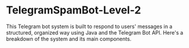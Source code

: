 # TelegramSpamBot-Level-2
This Telegram bot system is built to respond to users' messages in a structured, organized way using Java and the Telegram Bot API. Here's a breakdown of the system and its main components.
